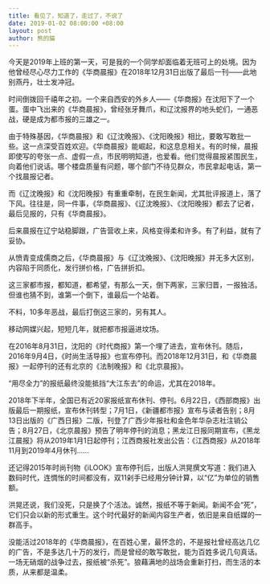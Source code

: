 ```yaml
---
title: 看见了，知道了，走过了，不说了
date: 2019-01-02 08:00:00 +08:00
layout: post
author: 熊的猫
---
```


今天是2019年上班的第一天，可是我的一个同学却面临着无班可上的处境。因为他曾经尽心尽力工作的《华商晨报》在2018年12月31日出版了最后一刊——此地别燕丹，壮士发冲冠。

时间倒拨回千禧年之初。一个来自西安的外乡人——《华商报》在沈阳下了一个蛋。蛋中飞出来的《华商晨报》，曾经张牙舞爪，和辽沈报界的地头蛇们，一通恶战，硬是成为都市报的三雄之一。

由于特殊基因，《华商晨报》和《辽沈晚报》、《沈阳晚报》相比，要敢写敢批一些。这一点深受百姓欢迎。《华商晨报》能崛起，和这息息相关。有的时候，晨报即使写的夸张一点、虚假一点，市民明明知道，也爱看。他们觉得晨报紧围民生，向着他们说话。哪个楼盘质量有问题，哪个部门不待见群众，市民拿起电话，第一个找晨报记者。

而《辽沈晚报》和《沈阳晚报》有重重牵制，在民生新闻，尤其批评报道上，落了下风。往往是，同一件事，《华商晨报》、《辽沈晚报》、《沈阳晚报》都去了记者，最后见报的，只有《华商晨报》。

后来晨报在辽宁站稳脚跟，广告营收上来，风格变得柔和许多。有了利益，就有了妥协。

从愤青变成儒商之后，《华商晨报》与《辽沈晚报》、《沈阳晚报》并无多大区别，内容陷于同质化，发行拼价格，广告拼折扣。

这三家都市报，都知道，都希望，有那么一天，倒下两家，三家归晋，一报独活。但谁也猜不到，谁第一个倒下，谁最后一个站着。

不料，10多年恶战，最后打倒这三家的，另有其人。

移动网媒兴起，短短几年，就把都市报逼进坟场。

在2016年8月31日，沈阳的《时代商报》第一个埋了进去，宣布休刊。随后，2016年9月4日，《时尚生活导报》也宣布停刊。而2018年12月31日，和《华商晨报》一起停刊的还有北京的《法制晚报》和《北京晨报》。

“用尽全力”的报纸最终没能抵挡“大江东去”的命运，尤其在2018年。

2018年下半年，全国已有近20家报纸宣布休刊、停刊。6月22日，《西部商报》出版最后一期报纸，宣布休刊转型；7月1日，《新疆都市报》宣布与读者告别；8月13日出版的《广西日报》二版，刊登了广西少年报社和金色年华杂志社注销公告；8月27日，《北京晨报》预告了明年停刊的消息；黑龙江日报同期宣布，《黑龙江晨报》将从2019年1月1日起停刊；江西商报社发出公告：《江西商报》从2018年11月到2019年4月休刊……

还记得2015年时尚刊物《iLOOK》宣布停刊后，出版人洪晃撰文写道：我们进入数码时代，连惆怅的时间都没有，双11剁手已经用分钟计算，以“亿”为单位的销售额。

洪晃还说，我们没死，只是换了个活法。诚然，报纸不等于新闻。新闻不会“死”，它们只会以新的形式重生。这个时代最好的新闻内容生产者，依旧是来自纸媒的一群高手。

没能活过2018年的《华商晨报》，在百姓心里，最怀念的，不是报社曾经高达几亿的广告，不是多达几十万的发行，而是曾经的敢写敢批，能为百姓多说几句真话。一场无硝烟的战争过去，报纸被“杀死”。狼藉满地的战场会重新打扫，而生活的本质，从来都是温柔。